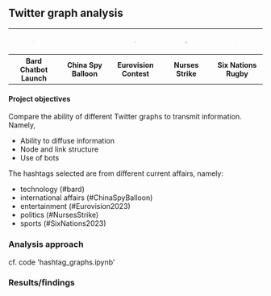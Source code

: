 ## Twitter graph analysis

<table>
  <tr>
    <td>
      <figure>
        <img src="images/bard.png" width="200" alt="Bard Chatbot Launch">
      </figure>
    </td>
    <td>
      <figure>
        <img src="images/ChinaSpyBalloon.png" width="200" alt="China Spy Balloon">
      </figure>
    </td>
    <td>
      <figure>
        <img src="images/Eurovision.png" width="200" alt="Eurovision Song Contest">
      </figure>
    </td>
    <td>
      <figure>
        <img src="images/NursesStrike.png" width="200" alt="Nurses Strike">
      </figure>
    </td>
    <td>
      <figure>
        <img src="images/SixNations.png" width="200" alt="Six Nations Rugby">
      </figure>
    </td>
  </tr>
    <tr>
    <th>Bard Chatbot Launch</th>
    <th>China Spy Balloon</th>
    <th>Eurovision Contest</th>
    <th>Nurses Strike</th>
    <th>Six Nations Rugby</th>
  </tr>
</table>

#### Project objectives

Compare the ability of different Twitter graphs to transmit information. Namely, 

- Ability to diffuse information
- Node and link structure
- Use of bots

The hashtags selected are from different current affairs, namely: 

- technology (#bard)
- international affairs (#ChinaSpyBalloon)
- entertainment (#Eurovision2023)
- politics (#NursesStrike)
- sports (#SixNations2023)
  
### Analysis approach

cf. code 'hashtag_graphs.ipynb'

### Results/findings

